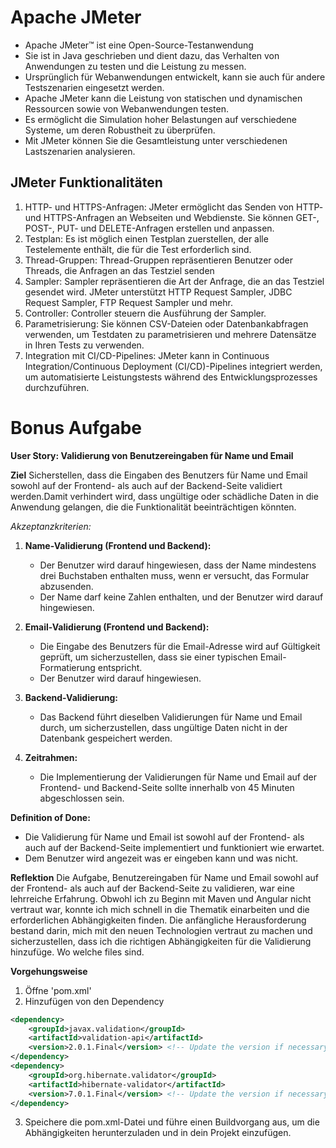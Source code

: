 # Apache JMeter
- Apache JMeter™ ist eine Open-Source-Testanwendung
- Sie ist in Java geschrieben und dient dazu, das Verhalten von Anwendungen zu testen und die Leistung zu messen.
- Ursprünglich für Webanwendungen entwickelt, kann sie auch für andere Testszenarien eingesetzt werden.
- Apache JMeter kann die Leistung von statischen und dynamischen Ressourcen sowie von Webanwendungen testen.
- Es ermöglicht die Simulation hoher Belastungen auf verschiedene Systeme, um deren Robustheit zu überprüfen.
- Mit JMeter können Sie die Gesamtleistung unter verschiedenen Lastszenarien analysieren.

## JMeter Funktionalitäten
1. HTTP- und HTTPS-Anfragen: JMeter ermöglicht das Senden von HTTP- und HTTPS-Anfragen an Webseiten und Webdienste. Sie können GET-, POST-, PUT- und DELETE-Anfragen erstellen und anpassen.
2. Testplan: Es ist möglich einen Testplan zuerstellen, der alle Testelemente enthält, die für  die Test erforderlich sind.
3. Thread-Gruppen: Thread-Gruppen repräsentieren Benutzer oder Threads, die Anfragen an das Testziel senden
4. Sampler: Sampler repräsentieren die Art der Anfrage, die an das Testziel gesendet wird. JMeter unterstützt HTTP Request Sampler, JDBC Request Sampler, FTP Request Sampler und mehr.
5. Controller: Controller steuern die Ausführung der Sampler. 
6. Parametrisierung: Sie können CSV-Dateien oder Datenbankabfragen verwenden, um Testdaten zu parametrisieren und mehrere Datensätze in Ihren Tests zu verwenden.
7. Integration mit CI/CD-Pipelines: JMeter kann in Continuous Integration/Continuous Deployment (CI/CD)-Pipelines integriert werden, um automatisierte Leistungstests während des Entwicklungsprozesses durchzuführen.

# Bonus Aufgabe
**User Story: Validierung von Benutzereingaben für Name und Email**

**Ziel** Sicherstellen, dass die Eingaben des Benutzers für Name und Email sowohl auf der Frontend- als auch auf der Backend-Seite validiert werden.Damit verhindert wird, dass ungültige oder schädliche Daten in die Anwendung gelangen, die die Funktionalität beeinträchtigen könnten.

*Akzeptanzkriterien:*

1. **Name-Validierung (Frontend und Backend):**
   - Der Benutzer wird darauf hingewiesen, dass der Name mindestens drei Buchstaben enthalten muss, wenn er versucht, das Formular abzusenden.
   - Der Name darf keine Zahlen enthalten, und der Benutzer wird darauf hingewiesen.

2. **Email-Validierung (Frontend und Backend):**
   - Die Eingabe des Benutzers für die Email-Adresse wird auf Gültigkeit geprüft, um sicherzustellen, dass sie einer typischen Email-Formatierung entspricht.
   - Der Benutzer wird darauf hingewiesen.

3. **Backend-Validierung:**
   - Das Backend führt dieselben Validierungen für Name und Email durch, um sicherzustellen, dass ungültige Daten nicht in der Datenbank gespeichert werden.

4. **Zeitrahmen:**
   - Die Implementierung der Validierungen für Name und Email auf der Frontend- und Backend-Seite sollte innerhalb von 45 Minuten abgeschlossen sein.

**Definition of Done:**
- Die Validierung für Name und Email ist sowohl auf der Frontend- als auch auf der Backend-Seite implementiert und funktioniert wie erwartet.
- Dem Benutzer wird angezeit was er eingeben kann und was nicht.

**Reflektion**
Die Aufgabe, Benutzereingaben für Name und Email sowohl auf der Frontend- als auch auf der Backend-Seite zu validieren, war eine lehrreiche Erfahrung. Obwohl ich zu Beginn mit Maven und Angular nicht vertraut war, konnte ich mich schnell in die Thematik einarbeiten und die erforderlichen Abhängigkeiten finden. Die anfängliche Herausforderung bestand darin, mich mit den neuen Technologien vertraut zu machen und sicherzustellen, dass ich die richtigen Abhängigkeiten für die Validierung hinzufüge. Wo welche files sind.

**Vorgehungsweise**
1. Öffne 'pom.xml'
2. Hinzufügen von den Dependency
```xml
<dependency>
    <groupId>javax.validation</groupId>
    <artifactId>validation-api</artifactId>
    <version>2.0.1.Final</version> <!-- Update the version if necessary -->
</dependency>
<dependency>
    <groupId>org.hibernate.validator</groupId>
    <artifactId>hibernate-validator</artifactId>
    <version>7.0.1.Final</version> <!-- Update the version if necessary -->
</dependency>
```
3. Speichere die pom.xml-Datei und führe einen Buildvorgang aus, um die Abhängigkeiten herunterzuladen und in dein Projekt einzufügen.
